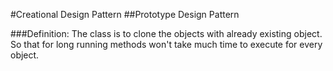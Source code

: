 #Creational Design Pattern
##Prototype Design Pattern

###Definition:	The class is to clone the objects with already existing object. So that for long running methods won't take much time to execute for every object.